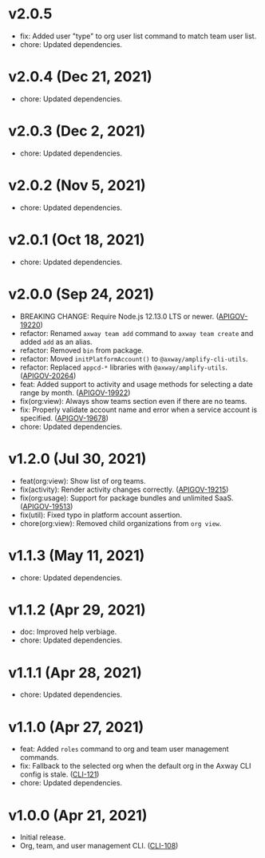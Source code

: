 # v2.0.5

 * fix: Added user "type" to org user list command to match team user list.
 * chore: Updated dependencies.

# v2.0.4 (Dec 21, 2021)

 * chore: Updated dependencies.

# v2.0.3 (Dec 2, 2021)

 * chore: Updated dependencies.

# v2.0.2 (Nov 5, 2021)

 * chore: Updated dependencies.

# v2.0.1 (Oct 18, 2021)

 * chore: Updated dependencies.

# v2.0.0 (Sep 24, 2021)

 * BREAKING CHANGE: Require Node.js 12.13.0 LTS or newer.
   ([APIGOV-19220](https://jira.axway.com/browse/APIGOV-19220))
 * refactor: Renamed `axway team add` command to `axway team create` and added `add` as an alias.
 * refactor: Removed `bin` from package.
 * refactor: Moved `initPlatformAccount()` to `@axway/amplify-cli-utils`.
 * refactor: Replaced `appcd-*` libraries with `@axway/amplify-utils`.
   ([APIGOV-20264](https://jira.axway.com/browse/APIGOV-20264))
 * feat: Added support to activity and usage methods for selecting a date range by month.
   ([APIGOV-19922](https://jira.axway.com/browse/APIGOV-19922))
 * fix(org:view): Always show teams section even if there are no teams.
 * fix: Properly validate account name and error when a service account is specified.
   ([APIGOV-19678](https://jira.axway.com/browse/APIGOV-19678))
 * chore: Updated dependencies.

# v1.2.0 (Jul 30, 2021)

 * feat(org:view): Show list of org teams.
 * fix(activity): Render activity changes correctly.
   ([APIGOV-19215](https://jira.axway.com/browse/APIGOV-19215))
 * fix(org:usage): Support for package bundles and unlimited SaaS.
   ([APIGOV-19513](https://jira.axway.com/browse/APIGOV-19513))
 * fix(util): Fixed typo in platform account assertion.
 * chore(org:view): Removed child organizations from `org view`.

# v1.1.3 (May 11, 2021)

 * chore: Updated dependencies.

# v1.1.2 (Apr 29, 2021)

 * doc: Improved help verbiage.
 * chore: Updated dependencies.

# v1.1.1 (Apr 28, 2021)

 * chore: Updated dependencies.

# v1.1.0 (Apr 27, 2021)

 * feat: Added `roles` command to org and team user management commands.
 * fix: Fallback to the selected org when the default org in the Axway CLI config is stale.
   ([CLI-121](https://jira.axway.com/browse/CLI-121))
 * chore: Updated dependencies.

# v1.0.0 (Apr 21, 2021)

 * Initial release.
 * Org, team, and user management CLI. ([CLI-108](https://jira.axway.com/browse/CLI-108))
